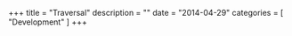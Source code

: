+++
title = "Traversal"
description = ""
date = "2014-04-29"
categories = [
    "Development"
]
+++
